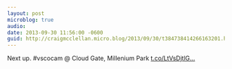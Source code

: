 ```yaml
---
layout: post
microblog: true
audio: 
date: 2013-09-30 11:56:00 -0600
guid: http://craigmcclellan.micro.blog/2013/09/30/t384738414266163201.html
---
```

Next up. #vscocam @ Cloud Gate, Millenium Park [t.co/LtVsDjtlG...](http://t.co/LtVsDjtlGt)
